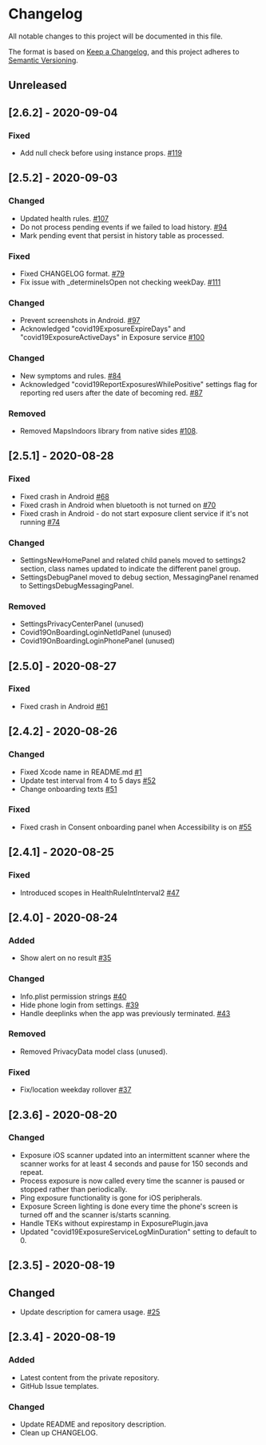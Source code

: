 # Changelog
All notable changes to this project will be documented in this file.

The format is based on [Keep a Changelog](https://keepachangelog.com/en/1.0.0/),
and this project adheres to [Semantic Versioning](https://semver.org/spec/v2.0.0.html).

## Unreleased

## [2.6.2] - 2020-09-04
### Fixed
 - Add null check before using instance props. [#119](https://github.com/rokwire/safer-illinois-app/pull/119)


## [2.5.2] - 2020-09-03
### Changed
 - Updated health rules. [#107](https://github.com/rokwire/safer-illinois-app/issues/107)
 - Do not process pending events if we failed to load history. [#94](https://github.com/rokwire/safer-illinois-app/issues/94)
 - Mark pending event that persist in history table as processed.

### Fixed
 - Fixed CHANGELOG format. [#79](https://github.com/rokwire/safer-illinois-app/issues/79)
 - Fix issue with _determineIsOpen not checking weekDay. [#111](https://github.com/rokwire/safer-illinois-app/pull/111)
 
### Changed
 - Prevent screenshots in Android. [#97](https://github.com/rokwire/safer-illinois-app/issues/97)
- Acknowledged "covid19ExposureExpireDays" and "covid19ExposureActiveDays" in Exposure service [#100](https://github.com/rokwire/safer-illinois-app/issues/100)

### Changed
 - New symptoms and rules. [#84](https://github.com/rokwire/safer-illinois-app/issues/84)
 - Acknowledged "covid19ReportExposuresWhilePositive" settings flag for reporting red users after the date of becoming red. [#87](https://github.com/rokwire/safer-illinois-app/issues/87)

### Removed
 - Removed MapsIndoors library from native sides [#108](https://github.com/rokwire/safer-illinois-app/issues/108).

## [2.5.1] - 2020-08-28
### Fixed
- Fixed crash in Android [#68](https://github.com/rokwire/safer-illinois-app/issues/68)
- Fixed crash in Android when bluetooth is not turned on [#70](https://github.com/rokwire/safer-illinois-app/issues/70)
- Fixed crash in Android - do not start exposure client service if it's not running [#74](https://github.com/rokwire/safer-illinois-app/issues/74)

### Changed
- SettingsNewHomePanel and related child panels moved to settings2 section, class names updated to indicate the different panel group.
- SettingsDebugPanel moved to debug section, MessagingPanel renamed to SettingsDebugMessagingPanel.

### Removed
- SettingsPrivacyCenterPanel (unused)
- Covid19OnBoardingLoginNetIdPanel (unused)
- Covid19OnBoardingLoginPhonePanel (unused)

## [2.5.0] - 2020-08-27
### Fixed
- Fixed crash in Android [#61](https://github.com/rokwire/safer-illinois-app/issues/61)

## [2.4.2] - 2020-08-26
### Changed
- Fixed Xcode name in README.md [#1](https://github.com/rokwire/safer-illinois-app/issues/1)
- Update test interval from 4 to 5 days [#52](https://github.com/rokwire/safer-illinois-app/issues/52)
- Change onboarding texts [#51](https://github.com/rokwire/safer-illinois-app/issues/51)

### Fixed
- Fixed crash in Consent onboarding panel when Accessibility is on [#55](https://github.com/rokwire/safer-illinois-app/issues/55)

## [2.4.1] - 2020-08-25
### Fixed
- Introduced scopes in HealthRuleIntInterval2 [#47](https://github.com/rokwire/safer-illinois-app/issues/47)

## [2.4.0] - 2020-08-24
### Added
- Show alert on no result [#35](https://github.com/rokwire/safer-illinois-app/issues/35)

### Changed
- Info.plist permission strings [#40](https://github.com/rokwire/safer-illinois-app/issues/40)
- Hide phone login from settings. [#39](https://github.com/rokwire/safer-illinois-app/issues/39)
- Handle deeplinks when the app was previously terminated. [#43](https://github.com/rokwire/safer-illinois-app/issues/42)

### Removed
- Removed PrivacyData model class (unused).

### Fixed
- Fix/location weekday rollover [#37](https://github.com/rokwire/safer-illinois-app/issues/37)

## [2.3.6] - 2020-08-20
### Changed
- Exposure iOS scanner updated into an intermittent scanner where the scanner works for at least 4 seconds and pause for 150 seconds and repeat.
- Process exposure is now called every time the scanner is paused or stopped rather than periodically.
- Ping exposure functionality is gone for iOS peripherals.
- Exposure Screen lighting is done every time the phone's screen is turned off and the scanner is/starts scanning. 
- Handle TEKs without expirestamp in ExposurePlugin.java
- Updated "covid19ExposureServiceLogMinDuration" setting to default to 0.

## [2.3.5] - 2020-08-19
## Changed
- Update description for camera usage. [#25](https://github.com/rokwire/safer-illinois-app/issues/25)

## [2.3.4] - 2020-08-19
### Added
- Latest content from the private repository.
- GitHub Issue templates.

### Changed
- Update README and repository description.
- Clean up CHANGELOG.
